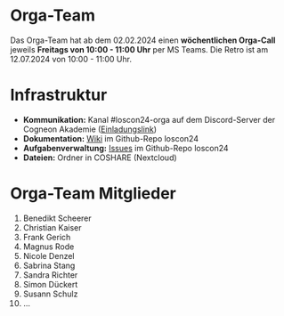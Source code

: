 # Orga-Team

Das Orga-Team hat ab dem 02.02.2024 einen **wöchentlichen Orga-Call** jeweils **Freitags von 10:00 - 11:00 Uhr** per MS Teams. Die Retro ist am 12.07.2024 von 10:00 - 11:00 Uhr.

# Infrastruktur

- **Kommunikation:** Kanal #loscon24-orga auf dem Discord-Server der Cogneon Akademie ([Einladungslink](https://discord.gg/deQzp9ZNaR))
- **Dokumentation:** [Wiki](https://github.com/cogneon/loscon24/wiki) im Github-Repo loscon24
- **Aufgabenverwaltung:** [Issues](https://github.com/cogneon/loscon24/issues) im Github-Repo loscon24
- **Dateien:** Ordner in COSHARE (Nextcloud)

# Orga-Team Mitglieder

1. Benedikt Scheerer
1. Christian Kaiser
1. Frank Gerich
1. Magnus Rode
1. Nicole Denzel
1. Sabrina Stang
1. Sandra Richter
1. Simon Dückert
1. Susann Schulz
1. ...